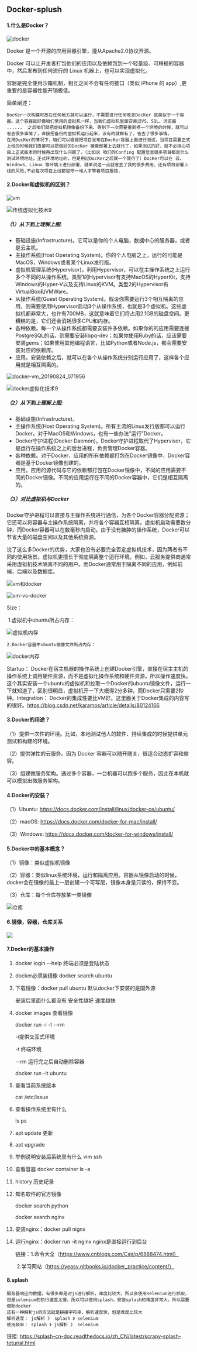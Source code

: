 ## Docker-splush

#### 1.什么是Docker？

![docker](C:\Users\lijingAction\Desktop\SH-1905-爬虫\day09\doc\docker.png)

Docker 是一个开源的应用容器引擎，遵从Apache2.0协议开源。

Docker 可以让开发者打包他们的应用以及依赖包到一个轻量级、可移植的容器中，然后发布到任何流行的 Linux 机器上，也可以实现虚拟化。

容器是完全使用沙箱机制，相互之间不会有任何接口（类似 iPhone 的 app）,更重要的是容器性能开销极低。

简单阐述：

```
DocKer一次构建可放在任何地方就可以运行，不需要进行任何改变DocKer 就类似于一个容器。这个容器就好像咱们常用的虚拟机一样，当我们虚拟机里面安装过VS、SQL、浏览器 ......  之后咱们就把虚拟机镜像备份下来、等到下一次需要重新搭一个环境的时候，就可以省去很多事情了，直接把备份的虚拟机运行起来，该有的就都有了，省去了很多事情。
在用DocKer的情况下，咱们可以直接把项目发布在DocKer容器上面进行测试，当项目需要正式上线的时候我们直接可以把做好的DocKer 镜像部署上去就行了，如果测试的好，就不必担心项目上正式版本的时候再出现什么问题了，（比如说 咱们的Confing 配置信息很多项目都是什么测试环境地址，正式环境地址的，但是用过DocKer之后就一个就行了）DocKer可以在 云、Windows、Linux 等环境上进行部署，就单说这一点就省去了我的很多费用、还有项目部署上线的风险,不必每次项目上线都留守一堆人才等着项目报错.
```

#### 2.Docker和虚拟机的区别？

![vm](C:\Users\lijingAction\Desktop\SH-1905-爬虫\day09\doc\vm.jpg)

![传统虚拟化技术9](C:\Users\lijingAction\Desktop\SH-1905-爬虫\day09\doc\传统虚拟化技术9.png)

##### （1）从下到上理解上图:

- 基础设施(Infrastructure)。它可以是你的个人电脑，数据中心的服务器，或者是云主机。
- 主操作系统(Host Operating System)。你的个人电脑之上，运行的可能是MacOS，Windows或者某个Linux发行版。
- 虚拟机管理系统(Hypervisor)。利用Hypervisor，可以在主操作系统之上运行多个不同的从操作系统。类型1的Hypervisor有支持MacOS的HyperKit，支持Windows的Hyper-V以及支持Linux的KVM。类型2的Hypervisor有VirtualBox和VMWare。
- 从操作系统(Guest Operating System)。假设你需要运行3个相互隔离的应用，则需要使用Hypervisor启动3个从操作系统，也就是3个虚拟机。这些虚拟机都非常大，也许有700MB，这就意味着它们将占用2.1GB的磁盘空间。更糟糕的是，它们还会消耗很多CPU和内存。
- 各种依赖。每一个从操作系统都需要安装许多依赖。如果你的的应用需要连接PostgreSQL的话，则需要安装libpq-dev；如果你使用Ruby的话，应该需要安装gems；如果使用其他编程语言，比如Python或者Node.js，都会需要安装对应的依赖库。
- 应用。安装依赖之后，就可以在各个从操作系统分别运行应用了，这样各个应用就是相互隔离的。

![docker-vm_20190824_071956](C:\Users\lijingAction\Desktop\SH-1905-爬虫\day09\doc\docker-vm_20190824_071956.jpg)



![docker虚拟化技术9](C:\Users\lijingAction\Desktop\SH-1905-爬虫\day09\doc\docker虚拟化技术9.png)

##### （2）从下到上理解上图:

- 基础设施(Infrastructure)。
- 主操作系统(Host Operating System)。所有主流的Linux发行版都可以运行Docker。对于MacOS和Windows，也有一些办法”运行”Docker。
- Docker守护进程(Docker Daemon)。Docker守护进程取代了Hypervisor，它是运行在操作系统之上的后台进程，负责管理Docker容器。
- 各种依赖。对于Docker，应用的所有依赖都打包在Docker镜像中，Docker容器是基于Docker镜像创建的。
- 应用。应用的源代码与它的依赖都打包在Docker镜像中，不同的应用需要不同的Docker镜像。不同的应用运行在不同的Docker容器中，它们是相互隔离的。

##### （3）对比虚拟机与Docker

Docker守护进程可以直接与主操作系统进行通信，为各个Docker容器分配资源；它还可以将容器与主操作系统隔离，并将各个容器互相隔离。虚拟机启动需要数分钟，而Docker容器可以在数毫秒内启动。由于没有臃肿的操作系统，Docker可以节省大量的磁盘空间以及其他系统资源。

说了这么多Docker的优势，大家也没有必要完全否定虚拟机技术，因为两者有不同的使用场景。虚拟机更擅长于彻底隔离整个运行环境。例如，云服务提供商通常采用虚拟机技术隔离不同的用户。而Docker通常用于隔离不同的应用，例如前端，后端以及数据库。

![vm和docker](C:\Users\lijingAction\Desktop\SH-1905-爬虫\day09\doc\vm和docker.png)

![vm-vs-docker](C:\Users\lijingAction\Desktop\SH-1905-爬虫\day09\doc\vm-vs-docker.png)

Size：

​	1.虚拟机中ubuntu所占内存：

![虚拟机内存](C:\Users\lijingAction\Desktop\SH-1905-爬虫\day09\doc\虚拟机内存.png)

 	2.Docker容器中ubuntu镜像文件所占内存：

![docker内存](C:\Users\lijingAction\Desktop\SH-1905-爬虫\day09\doc\docker内存.png)

Startup：        Docker在宿主机器的操作系统上创建Docker引擎，直接在宿主主机的操作系统上调用硬件资源，而不是虚拟化操作系统和硬件资源，所以操作速度快。        这个其实安装一个ubuntu的虚拟机和拉取一个Docker的ubuntu镜像文件，运行一下就知道了，区别很明显，虚拟机开一下大概得2分多钟，而Docker只需要2秒钟。Integration：        Docker的集成性要比VM好。这里面关于Docker集成的内容写的很好。https://blog.csdn.net/karamos/article/details/80124166

#### 3.Docker的用途？

（1）提供一次性的环境。比如，本地测试他人的软件、持续集成的时候提供单元测试和构建的环境。

（2）提供弹性的云服务。因为 Docker 容器可以随开随关，很适合动态扩容和缩容。

（3）组建微服务架构。通过多个容器，一台机器可以跑多个服务，因此在本机就可以模拟出微服务架构。

#### 4.Docker的安装？

（1）Ubuntu: https://docs.docker.com/install/linux/docker-ce/ubuntu/ 

（2）macOS: https://docs.docker.com/docker-for-mac/install/ 

（3）Windows: https://docs.docker.com/docker-for-windows/install/

#### 5.Docker中的基本概念？

（1）镜像：类似虚拟机镜像 

（2）容器：类似linux系统环境，运行和隔离应用。容器从镜像启动的时候，docker会在镜像的最上一层创建一个可写层，镜像本身是只读的，保持不变。

（3）仓库：每个仓库存放某一类镜像

![仓库](C:\Users\lijingAction\Desktop\SH-1905-爬虫\day09\doc\仓库.png)

#### 6.镜像，容器，仓库关系

![](D:\迅雷下载\第二阶段资料\课件\1101\doc\仓库.png)

#### 7.Docker的基本操作

1. docker login --help 终端必须是登陆状态

2. docker必须装镜像  docker search ubuntu

3. 下载镜像：docker pull ubuntu  默认docker下安装的是国外源

   安装后里面什么都没有   安全性越好  速度越快 

4. docker images  查看镜像

   docker run  -i -t --rm

   -i提供交互式环境

   -t 终端环境

   --rm  运行完之后自动删除容器

   docker run -it ubuntu

5. 查看当前系统版本

   cat  /etc/issue

6. 查看操作系统里有什么

   ls   ps

7.  apt update  更新

8. apt upgrade  

9. 举例说明安装后系统里有什么 vim  ssh

10. 查看容器   docker  container ls -a

11. history 历史纪录

12. 知名软件的官方镜像

    docker search  python

    docker search  nginx

13. 安装nginx：docker pull  nignx

14. 运行nginx：docker run -it nginx  nginx是直接运行到后台

    链接：1.命令大全（https://www.cnblogs.com/Csir/p/6888474.html）

    ​            2.学习网站（https://yeasy.gitbooks.io/docker_practice/content/）

#### 8.splash

```
服务器响应的数据，有很多都是对js进行解析，难度比较大，所以会使用seleniun进行抓取，但是selenium的执行速度太慢，所以可以使用splash，安装splash的难度非常大，所以需要借助docker
还有一种解析js的方法就是拼接字符串，解析速度快，但是难度比较大
解析速度： js解析 》 splash 》 selenium
使用频率： splash 》 js解析 》 selenium
```

链接: https://splash-cn-doc.readthedocs.io/zh_CN/latest/scrapy-splash-toturial.html


